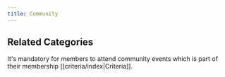 ```yaml
---
title: Community
---
```


## Related Categories

It's mandatory for members to attend community events which is part of their membership [[criteria/index|Criteria]].